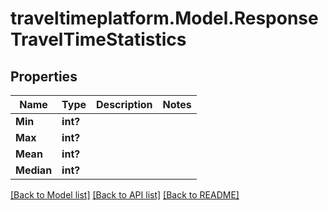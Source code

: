 
# traveltimeplatform.Model.ResponseTravelTimeStatistics

## Properties

Name | Type | Description | Notes
------------ | ------------- | ------------- | -------------
**Min** | **int?** |  | 
**Max** | **int?** |  | 
**Mean** | **int?** |  | 
**Median** | **int?** |  | 

[[Back to Model list]](../README.md#documentation-for-models)
[[Back to API list]](../README.md#documentation-for-api-endpoints)
[[Back to README]](../README.md)

